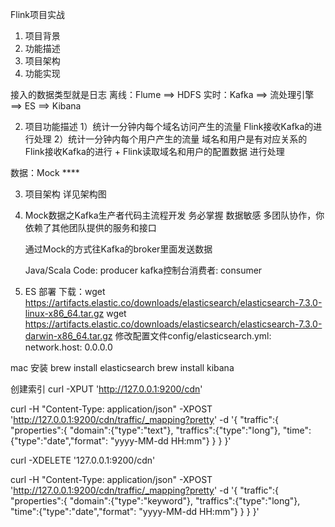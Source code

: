Flink项目实战


1. 项目背景
2. 功能描述
3. 项目架构
4. 功能实现





接入的数据类型就是日志
离线：Flume ==> HDFS
实时：Kafka ==> 流处理引擎 ==> ES ==> Kibana




2. 项目功能描述
  1）统计一分钟内每个域名访问产生的流量
  	Flink接收Kafka的进行处理
  2）统计一分钟内每个用户产生的流量
  	域名和用户是有对应关系的
  	Flink接收Kafka的进行 + Flink读取域名和用户的配置数据  进行处理


数据：Mock   ****




3. 项目架构
	详见架构图


4. Mock数据之Kafka生产者代码主流程开发   务必掌握
	数据敏感
	多团队协作，你依赖了其他团队提供的服务和接口

	通过Mock的方式往Kafka的broker里面发送数据

	Java/Scala Code: producer
	kafka控制台消费者: consumer




5. ES 部署
下载：wget https://artifacts.elastic.co/downloads/elasticsearch/elasticsearch-7.3.0-linux-x86_64.tar.gz
wget https://artifacts.elastic.co/downloads/elasticsearch/elasticsearch-7.3.0-darwin-x86_64.tar.gz
修改配置文件config/elasticsearch.yml: network.host: 0.0.0.0

mac 安装
brew install elasticsearch
brew install kibana

创建索引
	curl -XPUT 'http://127.0.0.1:9200/cdn'


curl -H "Content-Type: application/json" -XPOST 'http://127.0.0.1:9200/cdn/traffic/_mapping?pretty' -d '{
"traffic":{
    "properties":{
        "domain":{"type":"text"},
        "traffics":{"type":"long"},
        "time":{"type":"date","format": "yyyy-MM-dd HH:mm"}
        }
    }
}'

curl -XDELETE '127.0.0.1:9200/cdn'

curl -H "Content-Type: application/json" -XPOST 'http://127.0.0.1:9200/cdn/traffic/_mapping?pretty' -d '{
"traffic":{
	"properties":{
		"domain":{"type":"keyword"},
		"traffics":{"type":"long"},
		"time":{"type":"date","format": "yyyy-MM-dd HH:mm"}
		}
    }
}'






